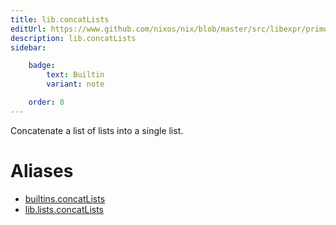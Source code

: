 ```yaml
---
title: lib.concatLists
editUrl: https://www.github.com/nixos/nix/blob/master/src/libexpr/primops.cc
description: lib.concatLists
sidebar:

    badge:
        text: Builtin
        variant: note

    order: 8
---
```


Concatenate a list of lists into a single list.


# Aliases

- [builtins.concatLists](/nix-doc-comments/reference/builtins/builtins-concatlists)
- [lib.lists.concatLists](/nix-doc-comments/reference/lib/lists/lib-lists-concatlists)


